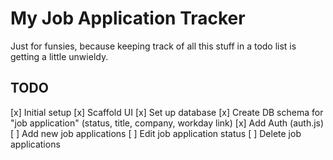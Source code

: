 # My Job Application Tracker

Just for funsies, because keeping track of all this stuff in a todo list is getting a little unwieldy.

## TODO

[x] Initial setup
[x] Scaffold UI
[x] Set up database
[x] Create DB schema for "job application" (status, title, company, workday link)
[x] Add Auth (auth.js)
[ ] Add new job applications
[ ] Edit job application status
[ ] Delete job applications
